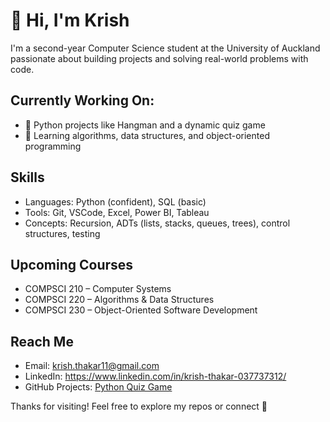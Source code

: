 

# 👋 Hi, I'm Krish

I'm a second-year Computer Science student at the University of Auckland passionate about building projects and solving real-world problems with code.

## Currently Working On:
- 🧩 Python projects like Hangman and a dynamic quiz game
- 📘 Learning algorithms, data structures, and object-oriented programming

## Skills
- Languages: Python (confident), SQL (basic)
- Tools: Git, VSCode, Excel, Power BI, Tableau
- Concepts: Recursion, ADTs (lists, stacks, queues, trees), control structures, testing

## Upcoming Courses
- COMPSCI 210 – Computer Systems
- COMPSCI 220 – Algorithms & Data Structures
- COMPSCI 230 – Object-Oriented Software Development

## Reach Me
- Email: krish.thakar11@gmail.com
- LinkedIn: https://www.linkedin.com/in/krish-thakar-037737312/
- GitHub Projects: [Python Quiz Game](https://github.com/krishthakar2/Python-Quiz)

Thanks for visiting! Feel free to explore my repos or connect 📩

